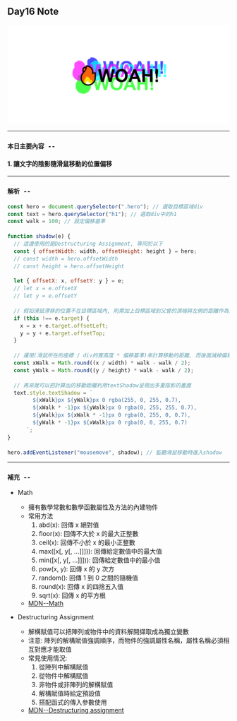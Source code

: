 ## **Day16 Note**

<div align=center><img src="mouse_move_shadow.png" width=800></div>

---

### `本日主要內容 --`

#### 1. 讓文字的陰影隨滑鼠移動的位置偏移

---

### `解析 --`

```js
const hero = document.querySelector(".hero"); // 選取目標區域div
const text = hero.querySelector("h1"); // 選取div中的h1
const walk = 100; // 設定偏移基準

function shadow(e) {
  // 這邊使用的是Destructuring Assignment, 等同於以下
  const { offsetWidth: width, offsetHeight: height } = hero;
  // const width = hero.offsetWidth
  // const height = hero.offsetHeight

  let { offsetX: x, offsetY: y } = e;
  // let x = e.offsetX
  // let y = e.offsetY

  // 假如滑鼠漂移的位置不在目標區域內, 則需加上目標區域到父曾的頂端與左側的距離作為滑鼠實際飄移位置
  if (this !== e.target) {
    x = x + e.target.offsetLeft;
    y = y + e.target.offsetTop;
  }

  // 運用(滑鼠所在的座標 / div的寬高度 * 偏移基準)來計算移動的距離, 而後面減掉偏移值的一半,是為了讓移動的距離以div的中心點去做變化
  const xWalk = Math.round((x / width) * walk - walk / 2);
  const yWalk = Math.round((y / height) * walk - walk / 2);

  // 再來就可以把計算出的移動距離利用textShadow呈現出多重陰影的畫面
  text.style.textShadow = `
        ${xWalk}px ${yWalk}px 0 rgba(255, 0, 255, 0.7),
        ${xWalk * -1}px ${yWalk}px 0 rgba(0, 255, 255, 0.7),
        ${yWalk}px ${xWalk * -1}px 0 rgba(0, 255, 0, 0.7),
        ${yWalk * -1}px ${xWalk}px 0 rgba(0, 0, 255, 0.7)
      `;
}

hero.addEventListener("mousemove", shadow); // 監聽滑鼠移動時進入shadow
```

---

### **`補充 --`**

- Math

  - 擁有數學常數和數學函數屬性及方法的內建物件
  - 常用方法
    1. abd(x): 回傳 x 絕對值
    2. floor(x): 回傳不大於 x 的最大正整數
    3. ceil(x): 回傳不小於 x 的最小正整數
    4. max([x[, y[, …]]])): 回傳給定數值中的最大值
    5. min([x[, y[, …]]])): 回傳給定數值中的最小值
    6. pow(x, y): 回傳 x 的 y 次方
    7. random(): 回傳 1 到 0 之間的隨機值
    8. round(x): 回傳 x 的四捨五入值
    9. sqrt(x): 回傳 x 的平方根
  - [MDN--Math](https://developer.mozilla.org/en-US/docs/Web/JavaScript/Reference/Global_Objects/Math)

- Destructuring Assignment
  - 解構賦值可以把陣列或物件中的資料解開擷取成為獨立變數
  - 注意: 陣列的解構賦值強調順序，而物件的強調屬性名稱，屬性名稱必須相互對應才能取值
  - 常見使用情況:
    1. 從陣列中解構賦值
    2. 從物件中解構賦值
    3. 非物件或非陣列的解構賦值
    4. 解構賦值時給定預設值
    5. 搭配函式的傳入參數使用
  - [MDN--Destructuring assignment](https://developer.mozilla.org/en-US/docs/Web/JavaScript/Reference/Operators/Destructuring_assignment)
